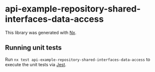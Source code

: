 # api-example-repository-shared-interfaces-data-access

This library was generated with [Nx](https://nx.dev).

## Running unit tests

Run `nx test api-example-repository-shared-interfaces-data-access` to execute the unit tests via [Jest](https://jestjs.io).
